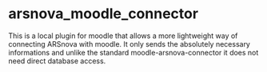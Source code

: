# arsnova_moodle_connector

This is a local plugin for moodle that allows a more lightweight way of connecting ARSnova with moodle. It only sends the absolutely necessary informations and unlike the standard moodle-arsnova-connector it does not need direct database access.
